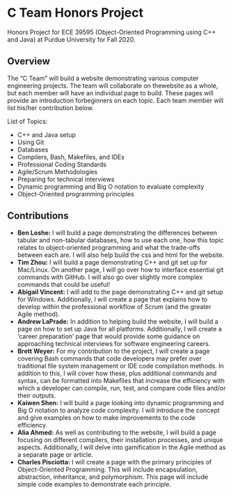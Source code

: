 # C Team Honors Project
Honors Project for ECE 39595 (Object-Oriented Programming using C++ and Java) at Purdue University for Fall 2020.

## Overview
The “C Team” will build a website demonstrating various computer engineering projects. The team will collaborate on thewebsite as a whole, but each member will have an individual page to build. These pages will provide an introduction forbeginners on each topic. Each team member will list his/her contribution below.

List of Topics:
* C++ and Java setup
* Using Git
* Databases
* Compilers, Bash, Makefiles, and IDEs
* Professional Coding Standards
* Agile/Scrum Methodologies
* Preparing for technical interviews
* Dynamic programming and Big O notation to evaluate complexity
* Object-Oriented programming principles

## Contributions
* **Ben Loshe:** I will build a page demonstrating the differences between tabular and non-tabular databases, how to use each one, how this topic relates to object-oriented programming and what the trade-offs between each are. I will also help build the css and html for the website.
* **Tim Zhou:** I will build a page demonstrating C++ and git set up for Mac/Linux. On another page, I will go over how to interface essential git commands with GitHub. I will also go over slightly more complex commands that could be useful!
* **Abigail Vincent:** I will add to the page demonstrating C++ and git setup for Windows. Additionally, I will create a page that explains how to develop within the professional workflow of Scrum (and the greater Agile method).
* **Andrew LaPrade:** In addition to helping build the website, I will build a page on how to set up Java for all platforms. Additionally, I will create a ‘career preparation’ page that would provide some guidance on approaching technical interviews for software engineering careers.
* **Brett Weyer:** For my contribution to the project, I will create a page covering Bash commands that code developers may prefer over traditional file system management or IDE code compilation methods. In addition to this, I will cover how these, plus additional commands and syntax, can be formatted into Makefiles that increase the efficiency with which a developer can compile, run, test, and compare code files and/or their outputs.
* **Kaiwen Shen:** I will build a page looking into dynamic programming and Big O notation to analyze code complexity. I will introduce the concept and give examples on how to make improvements to the code efficiency.
* **Alia Ahmed:** As well as contributing to the website, I will build a page focusing on different compilers, their installation processes, and unique aspects. Additionally, I will delve into gamification in the Agile method as a separate page or article.
* **Charles Pisciotta:** I will create a page with the primary principles of Object-Oriented Programming. This will include encapsulation, abstraction, inheritance, and polymorphism. This page will include simple code examples to demonstrate each principle.
